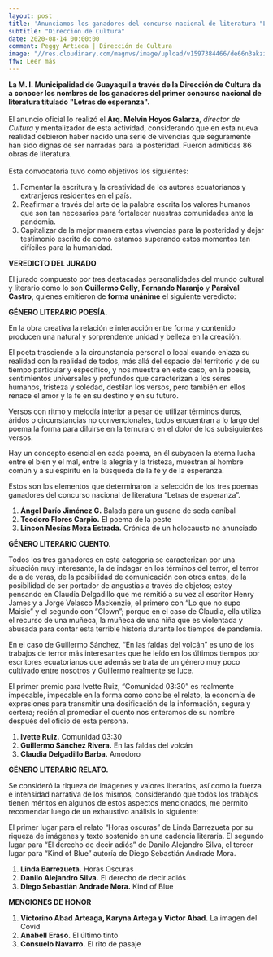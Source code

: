 ```yaml
---
layout: post
title: 'Anunciamos los ganadores del concurso nacional de literatura "Letras de esperanza"'
subtitle: "Dirección de Cultura"
date: 2020-08-14 00:00:00
comment: Peggy Artieda | Dirección de Cultura
image: "//res.cloudinary.com/magnvs/image/upload/v1597384466/de66n3akzzmjlx2l72xu.jpg"
ffw: Leer más
---
```

**La M. I. Municipalidad de Guayaquil a través de la Dirección de Cultura da a conocer los nombres de  los ganadores del primer concurso nacional de literatura titulado "Letras de esperanza".**<br /><br/>El anuncio oficial lo realizó el **Arq. Melvin Hoyos Galarza**, *director de Cultura* y mentalizador de esta actividad, considerando que en esta nueva realidad debieron haber nacido una serie de vivencias que seguramente han sido dignas de ser narradas para la posteridad. Fueron admitidas 86 obras de literatura.<br /><br/>Esta convocatoria tuvo como objetivos los siguientes:

<div class="leftie">
<ol>
<li>Fomentar la escritura y la creatividad de los autores ecuatorianos y extranjeros residentes en el país.</li>

<li>Reafirmar a través del arte de la palabra escrita los valores humanos que son tan necesarios para fortalecer nuestras comunidades ante la pandemia.</li>

<li>Capitalizar de la mejor manera estas vivencias para la posteridad y dejar testimonio escrito de como estamos superando estos momentos tan difíciles para la humanidad.</li>
</ol>
</div>

**VEREDICTO DEL JURADO**

El jurado compuesto por tres destacadas personalidades del mundo cultural y literario como lo son **Guillermo Celly**, **Fernando Naranjo** y **Parsival Castro**, quienes emitieron de **forma unánime** el siguiente veredicto:

**GÉNERO LITERARIO POESÍA.**

En la obra creativa la relación e interacción entre forma y contenido producen una natural y sorprendente unidad y belleza en la creación.

El poeta trasciende a la circunstancia personal o local cuando enlaza su realidad con la realidad de todos, más allá del espacio del territorio y de su tiempo particular y específico, y nos muestra en este caso, en la poesía, sentimientos universales y profundos que caracterizan a los seres humanos, tristeza y soledad, destilan los versos, pero también en ellos renace el amor y la fe en su destino y en su futuro.

Versos con ritmo y melodía interior a pesar de utilizar términos duros, áridos o circunstancias no convencionales, todos encuentran a lo largo del poema la forma para diluirse en la ternura o en el dolor de los subsiguientes versos.

Hay un concepto esencial en cada poema, en él subyacen la eterna lucha entre el bien y el mal, entre la alegría y la tristeza, muestran al hombre común y a su espíritu en la búsqueda de la fe y de la esperanza.

Estos son los elementos que determinaron la selección de los tres poemas ganadores del concurso nacional de literatura “Letras de esperanza”.

<div class="leftie">
<ol>
<li><strong>Ángel Darío Jiménez G.</strong> Balada para un gusano de seda caníbal</li>
<li><strong>Teodoro Flores Carpio.</strong> El poema de la peste</li>
<li><strong>Lincon Mesías Meza Estrada.</strong> Crónica de un holocausto no anunciado</li>
</ol>
</div>


**GÉNERO LITERARIO CUENTO.**

Todos los tres ganadores en esta categoría se caracterizan por una situación muy interesante, la de indagar en los términos del terror, el terror de a de veras, de la posibilidad de comunicación con otros entes, de la posibilidad de ser portador de angustias a través de objetos; estoy pensando en Claudia Delgadillo que me remitió a su vez al escritor Henry James y a Jorge Velasco Mackenzie, el primero con “Lo que no supo Maisie” y el segundo con “Clown”; porque en el caso de Claudia, ella utiliza el recurso de una muñeca, la muñeca de una niña que es violentada y abusada para contar esta terrible historia durante los tiempos de pandemia.

En el caso de Guillermo Sánchez, “En las faldas del volcán” es uno de los trabajos de terror más interesantes que he leído en los últimos tiempos por escritores ecuatorianos que además se trata de un género muy poco cultivado entre nosotros y Guillermo realmente se luce.

El primer premio para Ivette Ruiz, “Comunidad 03:30” es realmente impecable, impecable en la forma como concibe el relato, la economía de expresiones para transmitir una dosificación de la información, segura y certera; recién al promediar el cuento nos enteramos de su nombre después del oficio de esta persona.

<div class="leftie">
<ol>
<li><strong>Ivette Ruiz.</strong> Comunidad 03:30</li>
<li><strong>Guillermo Sánchez Rivera.</strong> En las faldas del volcán</li>
<li><strong>Claudia Delgadillo Barba.</strong> Amodoro</li>
</ol>
</div>


**GÉNERO LITERARIO RELATO.**

Se consideró la riqueza de imágenes y valores literarios, así como la fuerza e intensidad narrativa de los mismos, considerando que todos los trabajos tienen méritos en algunos de estos aspectos mencionados, me permito recomendar luego de un exhaustivo análisis lo siguiente:

El primer lugar para el relato “Horas oscuras” de Linda Barrezueta por su riqueza de imágenes y texto sostenido en una cadencia literaria. El segundo lugar para “El derecho de decir adiós” de Danilo Alejandro Silva, el tercer lugar para “Kind of Blue” autoría de Diego Sebastián Andrade Mora.

<div class="leftie">
<ol>
<li><strong>Linda Barrezueta.</strong> Horas Oscuras</li>
<li><strong>Danilo Alejandro Silva.</strong> El derecho de decir adiós</li>
<li><strong>Diego Sebastián Andrade Mora.</strong> Kind of Blue</li>
</ol>
</div>

**MENCIONES DE HONOR**

<div class="leftie">
<ol>
<li><strong>Victorino Abad Arteaga, Karyna Artega y  Víctor Abad.</strong> La imagen del Covid</li>
<li><strong>Anabell Eraso.</strong> El último tinto</li>
<li><strong>Consuelo Navarro.</strong> El rito de pasaje</li>
</ol>
</div>
